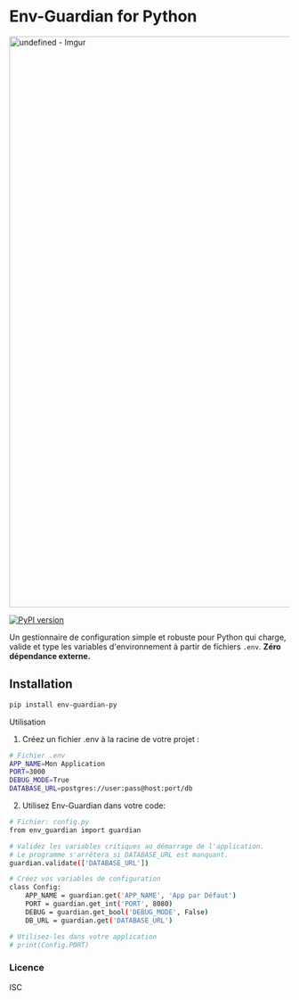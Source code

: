 # Env-Guardian for Python

<img width="1024" height="1024" alt="undefined - Imgur" src="https://github.com/user-attachments/assets/df8fc4e0-3379-4be6-b93a-4ccb71710203" />

[![PyPI version](https://badge.fury.io/py/env-guardian-py.svg)](https://badge.fury.io/py/env-guardian-py)

Un gestionnaire de configuration simple et robuste pour Python qui charge, valide et type les variables d'environnement à partir de fichiers `.env`. **Zéro dépendance externe.**

## Installation
```bash
pip install env-guardian-py
```
Utilisation
1. Créez un fichier .env à la racine de votre projet :
```bash
# Fichier .env
APP_NAME=Mon Application
PORT=3000
DEBUG_MODE=True
DATABASE_URL=postgres://user:pass@host:port/db
```
2. Utilisez Env-Guardian dans votre code:
```bash
# Fichier: config.py
from env_guardian import guardian

# Validez les variables critiques au démarrage de l'application.
# Le programme s'arrêtera si DATABASE_URL est manquant.
guardian.validate(['DATABASE_URL'])

# Créez vos variables de configuration
class Config:
    APP_NAME = guardian.get('APP_NAME', 'App par Défaut')
    PORT = guardian.get_int('PORT', 8080)
    DEBUG = guardian.get_bool('DEBUG_MODE', False)
    DB_URL = guardian.get('DATABASE_URL')

# Utilisez-les dans votre application
# print(Config.PORT)
```
### Licence
ISC



